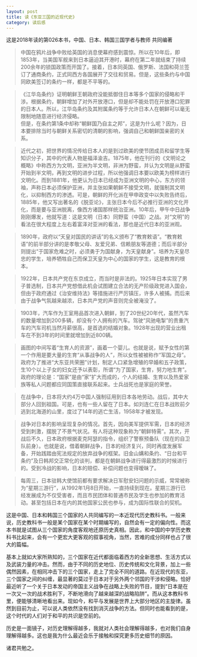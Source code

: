 ```yaml
---
layout: post
title: 读《东亚三国的近现代史》
category: 读后感
---
```

这是2018年读的第026本书，中国、日本、韩国三国学者与教师 共同编著

>中国在鸦片战争中败给英国的消息使幕府感到震惊。所以在10年后，即1853年，当美国军舰来到日本逼迫其开港时，幕府在第二年就结束了持续200余年的锁国政策而开国了。接着，日本同英国、俄罗斯、法国和荷兰签订了通商条约，正式同西方各国展开了交往和贸易。但是，这些条约与中国同欧美签订的条约一样，都是不平等的。

>《江华岛条约》证明朝鲜王朝政府没能抵御住日本等多个国家的侵略和干涉。根据条约，朝鲜增加了对外开放港口，但是却不能处罚在开放港口犯罪的日本人。所以，江华岛条约及其附属条约等于允许日本人在朝鲜可以毫无限制地随意进行经济侵略。<br/>
但是，在条约第1条中却称“朝鲜国乃自主之邦”，这是为什么呢？因为，日本要排除当时与朝鲜关系密切的清朝的影响，强调自己和朝鲜国亲密的关系。

>近代之初，把世界的情况传给日本人的是到过欧美的使节团成员和留学生等知识分子，其中的代表人物是福泽渝吉。1875年，他在刊行的《文明论之概略》中称西方为文明，亚洲为半文明，非洲为野蛮，并认为文明是从野蛮开始到半文明，再到文明的进步过程，所以他强调日本要以欧美为榜样进行文明化。而到1881年，他更认为日本已经成为亚洲文明的中心，东方的领袖，声称日本必须保护亚洲，并主张如果朝鲜不接受文明，就强制其文明化，以抑制西方的渗透。可是，朝鲜的开化派在甲申政变中以失败告终后，1885年，他又写出著名的《脱亚论》，主张日本今后不必推行亚洲的文化开化，而是要与亚洲脱离，像西方诸国那样统治亚洲。10年后，甲午中日战争刚刚爆发，他就写道：这是文明（日本）同野蛮（中国）之战。对“文明”的看法在很大程度上左右着富泽对亚洲的看法，那也是近代日本的亚洲观。

>1890年，政府以“天皇对国民的讲话”的名义颁布了“教育敕语”。“教育敕语”的前半部分讲的是孝敬父母、友爱兄弟、信赖朋友等道德；而后半部分则提出“于国家危难之时，必须勇于为国献身，为天皇献身”。培养为天皇尽忠的学生，培养牺牲自己而保卫天皇为中心的国家的学生，这是教育的根本。

>1922年，日本共产党在东京成立，而当时是非法的。1925年日本实现了男子普选制，日本共产党想借此机会试图建立合法的无产阶级政党进入国会，但由于政府通过《治安维持法》等措施进行严厉镇压，许多人被捕。而后来由于战争气氛越来越浓，日本共产党的声音则完全被淹没了。

>1903年，汽车作为王室用品首次进入朝鲜，到了20世纪20年代，虽然汽车的数量增加到200多辆，却没有个人拥有的汽车。驾驶“风驰电掣”的贵重汽车的汽车司机当然月薪很高，是首选的结婚对象。1928年出现的营业出租车在不到3年的时间里就增加到近800辆。

>画图的中间写着“生育人的资源”，画着一个婴儿。也就是说，赋予女性的第一个作用是要大量的生育“从事战争的人”，所以女性被被称作“军国之母”。政府为了推进“大东亚共荣圈”计划，制定人口紧急增殖的早婚和五子政策，生10个以上子女的妇女还予以表彰，所谓“为了国家，生育，努力地生育”。政府的理论是：“国家”是由“家”扩大而成的，个人的结婚、生育以及热爱家族等私人问题都应同国策直接联系起来。士兵战死也是家庭的荣誉。

>在战争中，日本将大约4万中国人强制征用到日本各地劳动。战后，其中大部分人回到祖国。可是，也有一些人留在了日本。如刘连仁在日本战败前夕逃到北海道的山里，度过了14年的逃亡生活，1958年才被发现。

>战争对日本的影响呈现复杂的情况。首先，因向美军提供军需，日本的经济受到刺激，摆脱了不景气状况。有人将这种现象称为“朝鲜特需”。其次，开战后不久，日本政府根据麦克阿瑟的指令，组织了警察预备队（现在的自卫队前身）。也就是说，借着朝鲜战争，日本的经济复兴，同时再度发展军备，开始践踏由宪法规定的放弃战争的框架。旧金山媾和条约、“日台和平条约”及日韩邦交正常化的谈判，都是在朝鲜战争进行得最激烈的时候进行的。受到冷战的影响，日本的赔偿、补偿问题也变得暧昧了。

>每周三，日本驻韩大使馆前都有要求解决日军慰安妇问题的示威，常常被称为“星期三游行”，从1992年1月8日开始，一直持续到现在。星期三游行已经发展成为不仅受害者，而且市民团体和普通市民及学生也参加的教育活动。甚至包括日本在内的其他国家公民也参与，成为国际性联合的契机。

这是中国、日本和韩国三个国家的人共同编写的一本近现代历史教科书。一般来说，历史教科书一般是某个国家在某个时期编写的，自然会有一定的偏向性。而这本书就是试图从三个国家的角度客观地还原历史真相。因此，和中国的中学历史教科书比起来，会有一个更宏大更客观的叙事视角，当然，苦难的成分同样也占了很大的篇幅。

基本上就如大家所熟知的，三个国家在近代都面临着西方的全新思想、生活方式以及武装力量的冲击。然而，由于不同的历史地位、历史传统和文化背景，加上一些偶然因素，在相同冲击下的三个国家，走上了完全不同的道路。在近现代的东亚，三个国家之间的纠缠，最显著的莫过于日本对于另外两个邻国的干涉和侵略。恰好最近听了一个关于日本发动的帝国主义战争在战略上失败的节目，提到“日本是在一次又一次的战术胜利下，不断地滑向了越来越深的战略陷阱”。而从这本教科书里，便能够清晰地看出来。现如今，和平与发展是世界上大部分地区的主旋律。虽然到目前为止，可以说人类依然没有找到消灭战争的方法。但同时也能看到的是，这个时代的人们对于和平的共识是空前的。

历史是一面镜子，对历史理解得越多，我就对人类社会理解得越多，也对我们自身理解得越多。这也是我为什么最近会乐于接触和探究更多历史细节的原因。

诸君共勉之。
